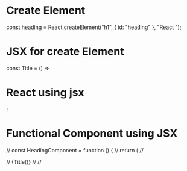 # Create Element

const heading = React.createElement("h1", { id: "heading" }, "React ");

# JSX for create Element

const Title = () => <h1 className="head">React using jsx</h1>;

# Functional Component using JSX

// const HeadingComponent = function () {
// return (
// <div id="container">
// {Title()}
// <Title></Title>
// <Title />
// <h1 className="heading">Nameste</h1>
// </div>
// );
// };

/\*\*

# Food App

- Header
- -Logo
- -Nav-items
- -cart
- Body
- -Search
- -RestarantContainer
- -ResturantCard
- -Img
- -Name of Res, Star Rating, cuisine, delivery time
- Footer
- -Copyright
- -Links
- -Address
- -Contact
  \*/

Two types of Export/Import

1.Default Export/Import

export default Component;
import Component from "./path";

2.Named Export/Import

export const Component;
import Component from "./path";

# React Hooks

(Normal JS Utility function)
-useState() - Super Powerful state variables in react
-useEffect()

# Algorithm

-React uses Reconcilation Alogorithm( React Fiber)
-Virtual DOM is a representation of actual DOM
-Actual Dom is basically an Object

- Diff algorithm will find out the difference between previous and current virtual DOM
